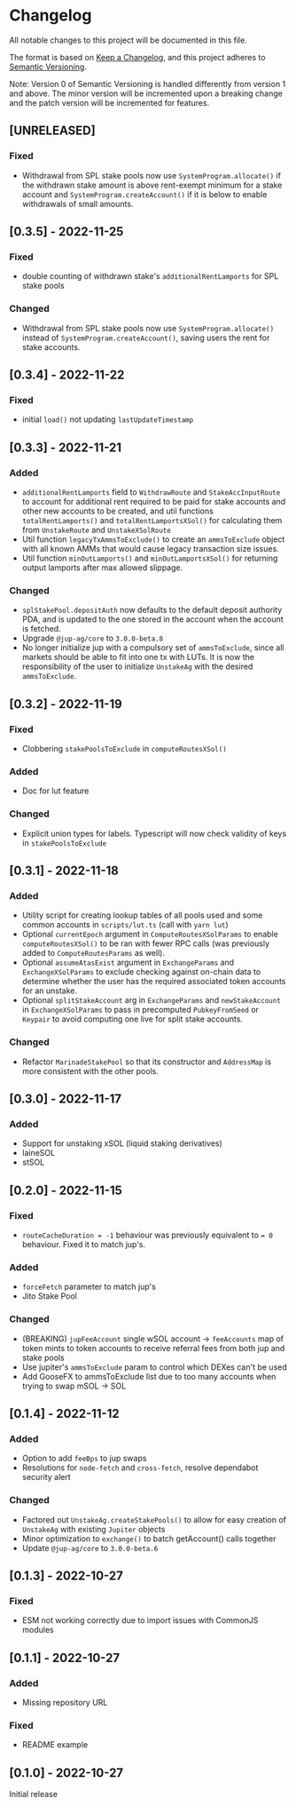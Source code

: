 # Changelog

All notable changes to this project will be documented in this file.

The format is based on [Keep a Changelog](https://keepachangelog.com/en/1.0.0/),
and this project adheres to [Semantic Versioning](https://semver.org/spec/v2.0.0.html).

Note: Version 0 of Semantic Versioning is handled differently from version 1 and above. The minor version will be incremented upon a breaking change and the patch version will be incremented for features.

## [UNRELEASED]

### Fixed

- Withdrawal from SPL stake pools now use `SystemProgram.allocate()` if the withdrawn stake amount is above rent-exempt minimum for a stake account and `SystemProgram.createAccount()` if it is below to enable withdrawals of small amounts.

## [0.3.5] - 2022-11-25

### Fixed

- double counting of withdrawn stake's `additionalRentLamports` for SPL stake pools

### Changed

- Withdrawal from SPL stake pools now use `SystemProgram.allocate()` instead of `SystemProgram.createAccount()`, saving users the rent for stake accounts.

## [0.3.4] - 2022-11-22

### Fixed

- initial `load()` not updating `lastUpdateTimestamp`

## [0.3.3] - 2022-11-21

### Added

- `additionalRentLamports` field to `WithdrawRoute` and `StakeAccInputRoute` to account for additional rent required to be paid for stake accounts and other new accounts to be created, and util functions `totalRentLamports()` and `totalRentLamportsXSol()` for calculating them from `UnstakeRoute` and `UnstakeXSolRoute`
- Util function `legacyTxAmmsToExclude()` to create an `ammsToExclude` object with all known AMMs that would cause legacy transaction size issues.
- Util function `minOutLamports()` and `minOutLamportsXSol()` for returning output lamports after max allowed slippage.

### Changed

- `splStakePool.depositAuth` now defaults to the default deposit authority PDA, and is updated to the one stored in the account when the account is fetched.
- Upgrade `@jup-ag/core` to `3.0.0-beta.8`  
- No longer initialize jup with a compulsory set of `ammsToExclude`, since all markets should be able to fit into one tx with LUTs. It is now the responsibility of the user to initialize `UnstakeAg` with the desired `ammsToExclude`.

## [0.3.2] - 2022-11-19

### Fixed

- Clobbering `stakePoolsToExclude` in `computeRoutesXSol()`

### Added

- Doc for lut feature

### Changed

- Explicit union types for labels. Typescript will now check validity of keys in `stakePoolsToExclude` 

## [0.3.1] - 2022-11-18

### Added

- Utility script for creating lookup tables of all pools used and some common accounts in `scripts/lut.ts` (call with `yarn lut`)
- Optional `currentEpoch` argument in `ComputeRoutesXSolParams` to enable `computeRoutesXSol()` to be ran with fewer RPC calls (was previously added to `ComputeRoutesParams` as well).
- Optional `assumeAtasExist` argument in `ExchangeParams` and `ExchangeXSolParams` to exclude checking against on-chain data to determine whether the user has the required associated token accounts for an unstake.
- Optional `splitStakeAccount` arg in `ExchangeParams` and `newStakeAccount` in `ExchangeXSolParams` to pass in precomputed `PubkeyFromSeed` or `Keypair` to avoid computing one live for split stake accounts.

### Changed

- Refactor `MarinadeStakePool` so that its constructor and `AddressMap` is more consistent with the other pools. 

## [0.3.0] - 2022-11-17

### Added

- Support for unstaking xSOL (liquid staking derivatives)
- laineSOL
- stSOL

## [0.2.0] - 2022-11-15

### Fixed

- `routeCacheDuration = -1` behaviour was previously equivalent to `= 0` behaviour. Fixed it to match jup's.

### Added

- `forceFetch` parameter to match jup's
- Jito Stake Pool

### Changed

- (BREAKING) `jupFeeAccount` single wSOL account -> `feeAccounts` map of token mints to token accounts to receive referral fees from both jup and stake pools
- Use jupiter's `ammsToExclude` param to control which DEXes can't be used
- Add GooseFX to ammsToExclude list due to too many accounts when trying to swap mSOL -> SOL

## [0.1.4] - 2022-11-12

### Added

- Option to add `feeBps` to jup swaps
- Resolutions for `node-fetch` and `cross-fetch`, resolve dependabot security alert

### Changed

- Factored out `UnstakeAg.createStakePools()` to allow for easy creation of `UnstakeAg` with existing `Jupiter` objects
- Minor optimization to `exchange()` to batch getAccount() calls together
- Update `@jup-ag/core` to `3.0.0-beta.6`

## [0.1.3] - 2022-10-27

### Fixed

- ESM not working correctly due to import issues with CommonJS modules

## [0.1.1] - 2022-10-27

### Added

- Missing repository URL

### Fixed

- README example

## [0.1.0] - 2022-10-27
Initial release
